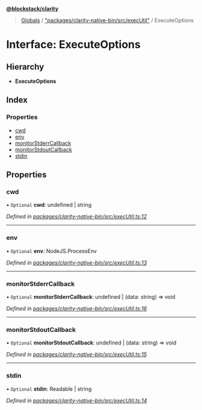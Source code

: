 **[@blockstack/clarity](../README.md)**

> [Globals](../globals.md) / ["packages/clarity-native-bin/src/execUtil"](../modules/_packages_clarity_native_bin_src_executil_.md) / ExecuteOptions

# Interface: ExecuteOptions

## Hierarchy

- **ExecuteOptions**

## Index

### Properties

- [cwd](_packages_clarity_native_bin_src_executil_.executeoptions.md#cwd)
- [env](_packages_clarity_native_bin_src_executil_.executeoptions.md#env)
- [monitorStderrCallback](_packages_clarity_native_bin_src_executil_.executeoptions.md#monitorstderrcallback)
- [monitorStdoutCallback](_packages_clarity_native_bin_src_executil_.executeoptions.md#monitorstdoutcallback)
- [stdin](_packages_clarity_native_bin_src_executil_.executeoptions.md#stdin)

## Properties

### cwd

• `Optional` **cwd**: undefined \| string

_Defined in [packages/clarity-native-bin/src/execUtil.ts:12](https://github.com/blockstack/clarity-js-sdk/blob/711ac7c/packages/clarity-native-bin/src/execUtil.ts#L12)_

---

### env

• `Optional` **env**: NodeJS.ProcessEnv

_Defined in [packages/clarity-native-bin/src/execUtil.ts:13](https://github.com/blockstack/clarity-js-sdk/blob/711ac7c/packages/clarity-native-bin/src/execUtil.ts#L13)_

---

### monitorStderrCallback

• `Optional` **monitorStderrCallback**: undefined \| (data: string) => void

_Defined in [packages/clarity-native-bin/src/execUtil.ts:16](https://github.com/blockstack/clarity-js-sdk/blob/711ac7c/packages/clarity-native-bin/src/execUtil.ts#L16)_

---

### monitorStdoutCallback

• `Optional` **monitorStdoutCallback**: undefined \| (data: string) => void

_Defined in [packages/clarity-native-bin/src/execUtil.ts:15](https://github.com/blockstack/clarity-js-sdk/blob/711ac7c/packages/clarity-native-bin/src/execUtil.ts#L15)_

---

### stdin

• `Optional` **stdin**: Readable \| string

_Defined in [packages/clarity-native-bin/src/execUtil.ts:14](https://github.com/blockstack/clarity-js-sdk/blob/711ac7c/packages/clarity-native-bin/src/execUtil.ts#L14)_
